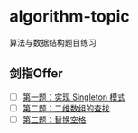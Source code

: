 # algorithm-topic
算法与数据结构题目练习

## 剑指Offer

- [ ] [第一题：实现 Singleton 模式](https://github.com/lololiu/algorithm-topic/blob/master/剑指offer/no1.md)
- [ ] [第二题：二维数组的查找]()
- [ ] [第三题：替换空格]()
